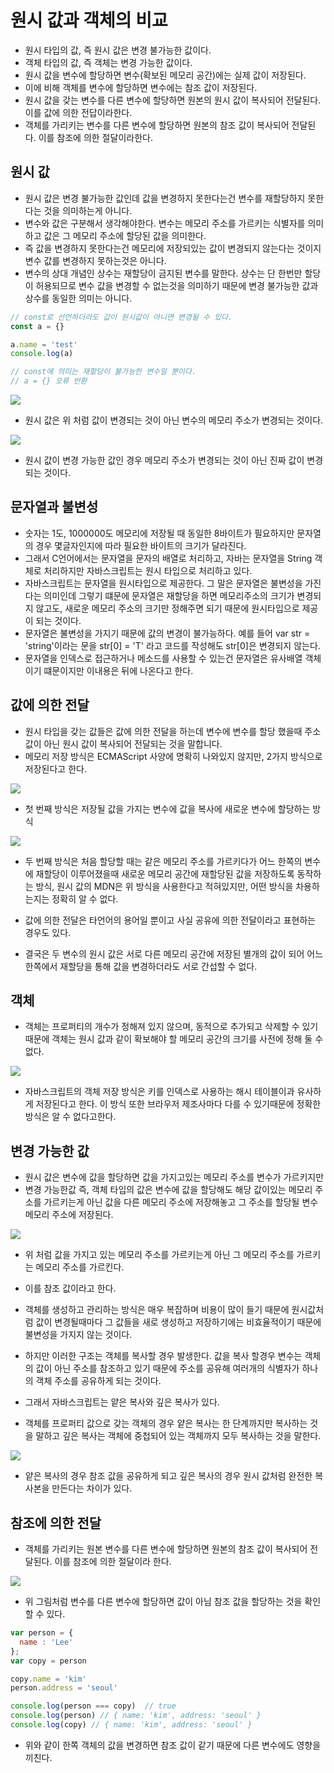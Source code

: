# 원시 값과 객체의 비교
- 원시 타입의 값, 즉 원시 값은 변경 불가능한 값이다.
- 객체 타입의 값, 즉 객체는 변경 가능한 값이다.
- 원시 값을 변수에 할당하면 변수(확보된 메모리 공간)에는 실제 값이 저장된다.
- 이에 비해 객체를 변수에 할당하면 변수에는 참조 값이 저장된다.
- 원시 값을 갖는 변수를 다른 변수에 할당하면 원본의 원시 값이 복사되어 전달된다. 이를 값에 의한 전답이라한다.
- 객체를 가리키는 변수를 다른 변수에 할당하면 원본의 참조 값이 복사되어 전달된다. 이를 참조에 의한 절달이라한다.

## 원시 값
- 원시 값은 변경 불가능한 값인데 값을 변경하지 못한다는건 변수를 재할당하지 못한다는 것을 의미하는게 아니다.
- 변수와 값은 구분해서 생각해야한다. 변수는 메모리 주소를 가르키는 식별자를 의미하고 값은 그 메모리 주소에 할당된 값을 의미한다.
- 즉 값을 변경하지 못한다는건 메모리에 저장되있는 값이 변경되지 않는다는 것이지 변수 값를 변경하지 못하는것은 아니다.
- 변수의 상대 개념인 상수는 재할당이 금지된 변수를 말한다. 상수는 단 한번만 할당이 허용되므로 변수 값을 변경할 수 없는것을 의미하기 때문에 변경 불가능한 값과 상수를 동일한 의미는 아니다.

```javascript
// const로 선언하더라도 값이 원시값이 아니면 변경될 수 있다.
const a = {}

a.name = 'test'
console.log(a)

// const에 의미는 재할당이 불가능한 변수일 뿐이다.
// a = {} 오류 반환
```

<img src = "../img/chap11_1.jpg">

- 원시 값은 위 처럼 값이 변경되는 것이 아닌 변수의 메모리 주소가 변경되는 것이다.


<img src = "../img/chap11_2.jpg">

- 원시 값이 변경 가능한 값인 경우 메모리 주소가 변경되는 것이 아닌 진짜 값이 변경되는 것이다.

## 문자열과 불변성
- 숫자는 1도, 1000000도 메모리에 저장될 때 동일한 8바이트가 필요하지만 문자열의 경우 몇글자인지에 따라 필요한 바이트의 크기가 달라진다.
- 그래서 C언어에서는 문자열을 문자의 배열로 처리하고, 자바는 문자열을 String 객체로 처리하지만 자바스크립트는 원시 타입으로 처리하고 있다.
- 자바스크립트는 문자열을 원시타입으로 제공한다. 그 말은 문자열은 불변성을 가진다는 의미인데 그렇기 떄문에 문자열은 재할당을 하면 메모리주소의 크기가 변경되지 않고도, 새로운 메모리 주소의 크기만 정해주면 되기 때문에 원시타입으로 제공이 되는 것이다.
- 문자열은 불변성을 가지기 때문에 값의 변경이 불가능하다. 예를 들어  var str = 'string'이라는 문을 str[0] = 'T' 라고 코드를 작성해도 str[0]은 변경되지 않는다.
- 문자열을 인덱스로 접근하거나 메소드를 사용할 수 있는건 문자열은 유사배열 객체이기 떄문이지만 이내용은 뒤에 나온다고 한다.

## 값에 의한 전달
- 원시 타입을 갖는 값들은 값에 의한 전달을 하는데 변수에 변수를 할당 했을때 주소 값이 아닌 원시 값이 복사되어 전달되는 것을 말합니다.
- 메모리 저장 방식은 ECMAScript 사양에 명확히 나와있지 않지만, 2가지 방식으로 저장된다고 한다.

<img src = "../img/chap11_3.jpg">

- 첫 번째 방식은 저장될 값을 가지는 변수에 값을 복사에 새로운 변수에 할당하는 방식

<img src = "../img/chap11_4.jpg">

- 두 번째 방식은 처음 할당할 때는 같은 메모리 주소를 가르키다가 어느 한쪽의 변수에 재할당이 이루어졌을때 새로운 메모리 공간에 재할당된 값을 저장하도록 동작하는 방식, 원시 값의 MDN은 위 방식을 사용한다고 적혀있지만, 어떤 방식을 차용하는지는 정확히 알 수 없다.

- 값에 의한 전달은 타언어의 용어일 뿐이고 사실 공유에 의한 전달이라고 표현하는 경우도 있다.

- 결국은 두 변수의 원시 값은 서로 다른 메모리 공간에 저장된 별개의 값이 되어 어느 한쪽에서 재할당을 통해 값을 변경하더라도 서로 간섭할 수 없다.

## 객체
- 객체는 프로퍼티의 개수가 정해져 있지 않으며, 동적으로 추가되고 삭제할 수 있기 때문에 객체는 원시 값과 같이 확보해야 할 메모리 공간의 크기를 사전에 정해 둘 수 없다.

<img src = "../img/chap11_5.jpg">

- 자바스크립트의 객체 저장 방식은 키를 인덱스로 사용하는 해시 테이블이과 유사하게 저장된다고 한다. 이 방식 또한 브라우저 제조사마다 다를 수 있기때문에 정확한 방식은 알 수 없다고한다.


## 변경 가능한 값
- 원시 값은 변수에 값을 할당하면 값을 가지고있는 메모리 주소를 변수가 가르키지만
- 변경 가능한값 즉, 객체 타입의 값은 변수에 값을 할당해도 해당 값이있는 메모리 주소를 가르키는게 아닌 값을 다른 메모리 주소에 저장해놓고 그 주소를 할당될 변수 메모리 주소에 저장된다.

<img src = "../img/chap11_6.jpg">

- 위 처럼 값을 가지고 있는 메모리 주소를 가르키는게 아닌 그 메모리 주소를 가르키는 메모리 주소를 가르킨다.
- 이를 참조 값이라고 한다.

- 객체를 생성하고 관리하는 방식은 매우 복잡하며 비용이 많이 들기 때문에 원시값처럼 값이 변경될때마다 그 값들을 새로 생성하고 저장하기에는 비효율적이기 때문에 불변성을 가지지 않는 것이다.
- 하지만 이러한 구조는 객체를 복사할 경우 발생한다. 값을 복사 할경우 변수는 객체의 값이 아닌 주소를 참조하고 있기 때문에 주소를 공유해 여러개의 식별자가 하나의 객체 주소를 공유하게 되는 것이다.
- 그래서 자바스크립트는 얕은 복사와 깊은 복사가 있다.
- 객체를 프로퍼티 값으로 갖는 객체의 경우 얕은 복사는 한 단계까지만 복사하는 것을 말하고 깊은 복사는 객체에 중첩되어 있는 객체까지 모두 복사하는 것을 말한다.

<img src = "../img/chap11_7.jpg">

- 얕은 복사의 경우 참조 값을 공유하게 되고 깊은 복사의 경우 원시 값처럼 완전한 복사본을 만든다는 차이가 있다.

## 참조에 의한 전달
- 객체를 가리키는 원본 변수를 다른 변수에 할당하면 원본의 참조 값이 복사되어 전달된다. 이를 참조에 의한 절달이라 한다.

<img src = "../img/chap11_8.jpg">

- 위 그림처럼 변수를 다른 변수에 할당하면 값이 아님 참조 값을 할당하는 것을 확인 할 수 있다.

```javascript
var person = {
  name : 'Lee'
};
var copy = person

copy.name = 'kim'
person.address = 'seoul'

console.log(person === copy)  // true
console.log(person) // { name: 'kim', address: 'seoul' }
console.log(copy) // { name: 'kim', address: 'seoul' }
```  

- 위와 같이 한쪽 객체의 값을 변경하면 참조 값이 같기 때문에 다른 변수에도 영향을 끼친다.